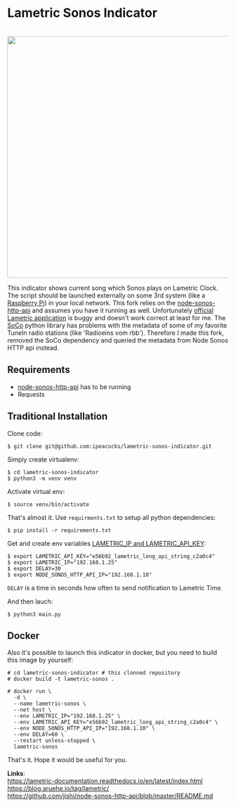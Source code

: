 # Lametric Sonos Indicator

<p align="center">
  <img width="550" src="image.gif" />
</p>

This indicator shows current song which Sonos plays on Lametric Clock. The script should be launched externally on some 3rd system (like a [Raspberry Pi](https://www.raspberrypi.org/)) in your local network. This fork relies on the [node-sonos-http-api](https://github.com/jishi/node-sonos-http-api) and assumes you have it running as well. Unfortunately [official Lametric application](https://apps.lametric.com/apps/display_for_sonos/4961) is buggy and doesn't work correct at least for me. The [SoCo](https://github.com/SoCo/SoCo) python library has problems with the metadata of some of my favorite TuneIn radio stations (like 'Radioeins vom rbb'). Therefore I made this fork, removed the SoCo dependency and queried the metadata from Node Sonos HTTP api instead.

## Requirements

* [node-sonos-http-api](https://github.com/jishi/node-sonos-http-api) has to be running
* Requests

## Traditional Installation

Clone code:
```
$ git clone git@github.com:ipeacocks/lametric-sonos-indicator.git
```
Simply create virtualenv:
```
$ cd lametric-sonos-indicator
$ python3 -m venv venv
```
Activate virtual env:
```
$ source venv/bin/activate
```
That's almost it. Use `requirments.txt` to setup all python dependencies:
```
$ pip install -r requirements.txt
```
Get and create env variables [LAMETRIC_IP and LAMETRIC_API_KEY](https://lametric-documentation.readthedocs.io/en/latest/guides/first-steps/first-local-notification.html#find-api-key):
```
$ export LAMETRIC_API_KEY="e56b92_lametric_long_api_string_c2a0c4"
$ export LAMETRIC_IP="192.168.1.25"
$ export DELAY=30
$ export NODE_SONOS_HTTP_API_IP="192.168.1.10"
```
`DELAY` is a time in seconds how often to send notification to Lametric Time.

And then lauch:
```
$ python3 main.py
```

## Docker

Also it's possible to launch this indicator in docker, but you need to build this image by yourself:
```
# cd lametric-sonos-indicator # this clonned repository
# docker build -t lametric-sonos .

# docker run \
  -d \
  --name lametric-sonos \
  --net host \
  --env LAMETRIC_IP="192.168.1.25" \
  --env LAMETRIC_API_KEY="e56b92_lametric_long_api_string_c2a0c4" \
  --env NODE_SONOS_HTTP_API_IP="192.168.1.10" \
  --env DELAY=60 \
  --restart unless-stopped \
  lametric-sonos
```

That's it. Hope it would be useful for you.

**Links**: \
https://lametric-documentation.readthedocs.io/en/latest/index.html \
https://blog.aruehe.io/tag/lametric/ \
https://github.com/jishi/node-sonos-http-api/blob/master/README.md
